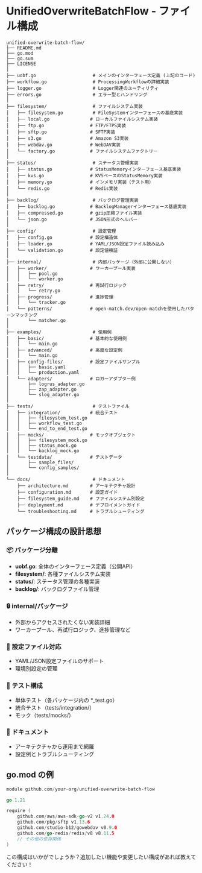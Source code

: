 # UnifiedOverwriteBatchFlow - ファイル構成

```
unified-overwrite-batch-flow/
├── README.md
├── go.mod
├── go.sum
├── LICENSE
│
├── uobf.go                     # メインのインターフェース定義 (上記のコード)
├── workflow.go                 # ProcessingWorkflowの詳細実装
├── logger.go                   # Logger関連のユーティリティ
├── errors.go                   # エラー型とハンドリング
│
├── filesystem/                 # ファイルシステム実装
│   ├── filesystem.go           # FileSystemインターフェースの基底実装
│   ├── local.go               # ローカルファイルシステム実装
│   ├── ftp.go                 # FTP/FTPS実装
│   ├── sftp.go                # SFTP実装
│   ├── s3.go                  # Amazon S3実装
│   ├── webdav.go              # WebDAV実装
│   └── factory.go             # ファイルシステムファクトリー
│
├── status/                     # ステータス管理実装
│   ├── status.go              # StatusMemoryインターフェース基底実装
│   ├── kvs.go                 # KVSベースのStatusMemory実装
│   ├── memory.go              # インメモリ実装（テスト用）
│   └── redis.go               # Redis実装
│
├── backlog/                    # バックログ管理実装  
│   ├── backlog.go             # BacklogManagerインターフェース基底実装
│   ├── compressed.go          # gzip圧縮ファイル実装
│   └── json.go                # JSON形式のヘルパー
│
├── config/                     # 設定管理
│   ├── config.go              # 設定構造体
│   ├── loader.go              # YAML/JSON設定ファイル読み込み
│   └── validation.go          # 設定値検証
│
├── internal/                   # 内部パッケージ（外部に公開しない）
│   ├── worker/                # ワーカープール実装
│   │   ├── pool.go
│   │   └── worker.go
│   ├── retry/                 # 再試行ロジック
│   │   └── retry.go
│   ├── progress/              # 進捗管理
│   │   └── tracker.go
│   └── patterns/              # open-match.dev/open-matchを使用したパターンマッチング
│       └── matcher.go
│
├── examples/                   # 使用例
│   ├── basic/                 # 基本的な使用例
│   │   └── main.go
│   ├── advanced/              # 高度な設定例
│   │   └── main.go
│   ├── config-files/          # 設定ファイルサンプル
│   │   ├── basic.yaml
│   │   └── production.yaml
│   └── adapters/              # ロガーアダプター例
│       ├── logrus_adapter.go
│       ├── zap_adapter.go
│       └── slog_adapter.go
│
├── tests/                      # テストファイル
│   ├── integration/           # 統合テスト
│   │   ├── filesystem_test.go
│   │   ├── workflow_test.go
│   │   └── end_to_end_test.go
│   ├── mocks/                 # モックオブジェクト
│   │   ├── filesystem_mock.go
│   │   ├── status_mock.go
│   │   └── backlog_mock.go
│   └── testdata/              # テストデータ
│       ├── sample_files/
│       └── config_samples/
│
└── docs/                       # ドキュメント
    ├── architecture.md        # アーキテクチャ設計
    ├── configuration.md       # 設定ガイド
    ├── filesystem_guide.md    # ファイルシステム別設定
    ├── deployment.md          # デプロイメントガイド
    └── troubleshooting.md     # トラブルシューティング
```

## パッケージ構成の設計思想

### 📦 **パッケージ分離**

- **uobf.go**: 全体のインターフェース定義（公開API）
- **filesystem/**: 各種ファイルシステム実装
- **status/**: ステータス管理の各種実装
- **backlog/**: バックログファイル管理

### 🔒 **internal/パッケージ**

- 外部からアクセスされたくない実装詳細
- ワーカープール、再試行ロジック、進捗管理など

### 📝 **設定ファイル対応**

- YAML/JSON設定ファイルのサポート
- 環境別設定の管理

### 🧪 **テスト構成**

- 単体テスト（各パッケージ内の *_test.go）
- 統合テスト（tests/integration/）
- モック（tests/mocks/）

### 📖 **ドキュメント**

- アーキテクチャから運用まで網羅
- 設定例とトラブルシューティング

## go.mod の例

```go
module github.com/your-org/unified-overwrite-batch-flow

go 1.21

require (
    github.com/aws/aws-sdk-go-v2 v1.24.0
    github.com/pkg/sftp v1.13.6
    github.com/studio-b12/gowebdav v0.9.0
    github.com/go-redis/redis/v8 v8.11.5
    // その他の依存関係
)
```

この構成はいかがでしょうか？追加したい機能や変更したい構成があれば教えてください！
